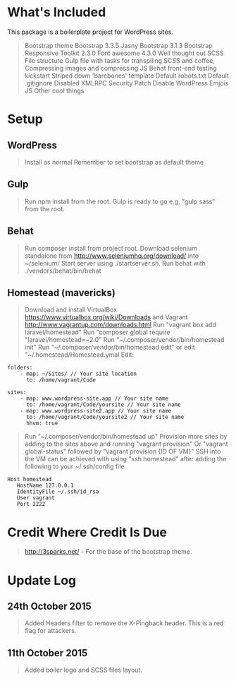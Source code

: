 What's Included
===============

This package is a boilerplate project for WordPress sites.

> Bootstrap theme
> Bootstrap 3.3.5
> Jasny Bootstrap 3.1.3
> Bootstrap Responsive Toolkit 2.3.0
> Font awesome 4.3.0
> Well thought out SCSS File structure
> Gulp file with tasks for transpiling SCSS and coffee, Compressing images and compressing JS
> Behat front-end testing kickstart
> Striped down 'barebones' template
> Default robots.txt
> Default .gitignore
> Disabled XMLRPC Security Patch
> Disable WordPress Emjois JS
> Other cool things

Setup
=====


WordPress
----
> Install as normal
> Remember to set bootstrap as default theme


Gulp
----

> Run npm install from the root.
> Gulp is ready to go e.g. "gulp sass" from the root.

Behat
-----

> Run composer install from project root.
> Download selenium standalone from http://www.seleniumhq.org/download/ into ~/selenium/
> Start server using ./startserver.sh.
> Run behat with ./vendors/behat/bin/behat

Homestead (mavericks)
---------------------

> Download and install VirtualBox https://www.virtualbox.org/wiki/Downloads
> and Vagrant http://www.vagrantup.com/downloads.html
> Run "vagrant box add laravel/homestead"
> Run "composer global require "laravel/homestead=~2.0"
> Run "~/.composer/vendor/bin/homestead init"
> Run "~/.composer/vendor/bin/homestead edit"
> or edit "~/.homestead/Homestead.ymal
> Edit:

    folders:
        - map: ~/Sites/ // Your site location
          to: /home/vagrant/Code

    sites:
        - map: www.wordpress-site.app // Your site name
          to: /home/vagrant/Code/yoursite // Your site name
        - map: www.wordpress-site2.app // Your site name
          to: /home/vagrant/Code/yoursite2 // Your site name
          hhvm: true

> Run "~/.composer/vendor/bin/homestead up"
> Provision more sites by adding to the sites above and running "vagrant provision"
> Or "vagrant global-status" followed by "vagrant provision {ID OF VM}"
> SSH into the VM can be achieved with using "ssh homestead" after adding the following to your ~/.ssh/config file

    Host homestead
       HostName 127.0.0.1
       IdentityFile ~/.ssh/id_rsa
       User vagrant
       Port 2222


Credit Where Credit Is Due
==========================

>  http://3sparks.net/ - For the base of the bootstrap theme.


Update Log
==========

24th October 2015
-----------------

> Added Headers filter to remove the X-Pingback header. This is a red flag for attackers.

11th October 2015
-----------------

> Added boiler logo and SCSS files layout.